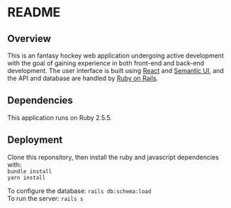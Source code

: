# README

## Overview

This is an fantasy hockey web application undergoing active development with the goal of gaining experience in both front-end and back-end development. The user interface is built using [React](https://reactjs.org/) and [Semantic UI](https://react.semantic-ui.com/), and the API and database are handled by [Ruby on Rails](https://rubyonrails.org/).

## Dependencies
This application runs on Ruby 2.5.5.

## Deployment
Clone this reponsitory, then install the ruby and javascript dependencies with:  
`bundle install`  
`yarn install`

To configure the database: `rails db:schema:load`  
To run the server: `rails s`